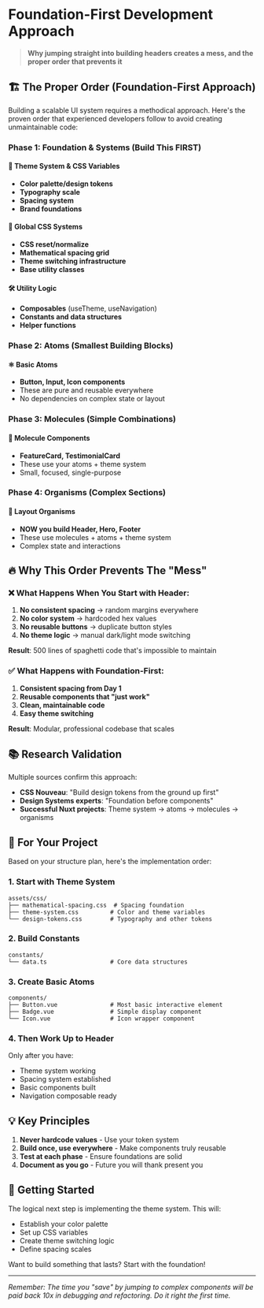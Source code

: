 # Foundation-First Development Approach

> **Why jumping straight into building headers creates a mess, and the proper order that prevents it**

## 🏗️ The Proper Order (Foundation-First Approach)

Building a scalable UI system requires a methodical approach. Here's the proven order that experienced developers follow to avoid creating unmaintainable code:

### Phase 1: Foundation & Systems (Build This FIRST)

#### 🎨 Theme System & CSS Variables

- **Color palette/design tokens**
- **Typography scale**
- **Spacing system**
- **Brand foundations**

#### 📐 Global CSS Systems

- **CSS reset/normalize**
- **Mathematical spacing grid**
- **Theme switching infrastructure**
- **Base utility classes**

#### 🛠️ Utility Logic

- **Composables** (useTheme, useNavigation)
- **Constants and data structures**
- **Helper functions**

### Phase 2: Atoms (Smallest Building Blocks)

#### ⚛️ Basic Atoms

- **Button, Input, Icon components**
- These are pure and reusable everywhere
- No dependencies on complex state or layout

### Phase 3: Molecules (Simple Combinations)

#### 🧬 Molecule Components

- **FeatureCard, TestimonialCard**
- These use your atoms + theme system
- Small, focused, single-purpose

### Phase 4: Organisms (Complex Sections)

#### 🦴 Layout Organisms

- **NOW you build Header, Hero, Footer**
- These use molecules + atoms + theme system
- Complex state and interactions

## 🔥 Why This Order Prevents The "Mess"

### ❌ What Happens When You Start with Header:

1. **No consistent spacing** → random margins everywhere
2. **No color system** → hardcoded hex values
3. **No reusable buttons** → duplicate button styles
4. **No theme logic** → manual dark/light mode switching

**Result**: 500 lines of spaghetti code that's impossible to maintain

### ✅ What Happens with Foundation-First:

1. **Consistent spacing from Day 1**
2. **Reusable components that "just work"**
3. **Clean, maintainable code**
4. **Easy theme switching**

**Result**: Modular, professional codebase that scales

## 📚 Research Validation

Multiple sources confirm this approach:

- **CSS Nouveau**: "Build design tokens from the ground up first"
- **Design Systems experts**: "Foundation before components"
- **Successful Nuxt projects**: Theme system → atoms → molecules → organisms

## 🎯 For Your Project

Based on your structure plan, here's the implementation order:

### 1. Start with Theme System

```
assets/css/
├── mathematical-spacing.css  # Spacing foundation
├── theme-system.css         # Color and theme variables
└── design-tokens.css        # Typography and other tokens
```

### 2. Build Constants

```
constants/
└── data.ts                  # Core data structures
```

### 3. Create Basic Atoms

```
components/
├── Button.vue               # Most basic interactive element
├── Badge.vue                # Simple display component
└── Icon.vue                 # Icon wrapper component
```

### 4. Then Work Up to Header

Only after you have:

- Theme system working
- Spacing system established
- Basic components built
- Navigation composable ready

## 💡 Key Principles

1. **Never hardcode values** - Use your token system
2. **Build once, use everywhere** - Make components truly reusable
3. **Test at each phase** - Ensure foundations are solid
4. **Document as you go** - Future you will thank present you

## 🚀 Getting Started

The logical next step is implementing the theme system. This will:

- Establish your color palette
- Set up CSS variables
- Create theme switching logic
- Define spacing scales

Want to build something that lasts? Start with the foundation!

---

_Remember: The time you "save" by jumping to complex components will be paid back 10x in debugging and refactoring. Do it right the first time._
